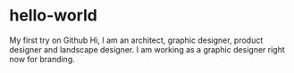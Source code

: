 # hello-world
My first try on Github
Hi, I am an architect, graphic designer, product designer and landscape designer.
I am working as a graphic designer right now for branding.
